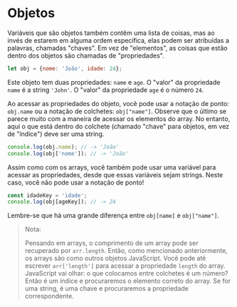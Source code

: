 # Objetos

Variáveis que são objetos também contêm uma lista de coisas, mas ao invés de estarem em alguma ordem específica, elas podem ser atribuídas a palavras, chamadas "chaves". Em vez de "elementos", as coisas que estão dentro dos objetos são chamadas de "propriedades".


``` js
let obj = {nome: 'João', idade: 24};
```

Este objeto tem duas propriedades: `name` e `age`. O "valor" da propriedade `name` é a string `'John'`. O "valor" da propriedade `age` é o número `24`.

Ao acessar as propriedades do objeto, você pode usar a notação de ponto: `obj.name` ou a notação de colchetes: `obj["name"]`. Observe que o último se parece muito com a maneira de acessar os elementos do array. No entanto, aqui o que está dentro do colchete (chamado "chave" para objetos, em vez de "índice") deve ser uma string.

``` js
console.log(obj.name); // -> 'João'
console.log(obj['nome']); // -> 'João'
```

Assim como com os arrays, você também pode usar uma variável para acessar as propriedades, desde que essas variáveis sejam strings. Neste caso, você não pode usar a notação de ponto!

``` js
const idadeKey = 'idade';
console.log(obj[ageKey]); // -> 24
```

Lembre-se que há uma grande diferença entre `obj[name]` e `obj["name"]`.

> Nota:
>
> Pensando em arrays, o comprimento de um array pode ser recuperado por `arr.length`. Então, como mencionado anteriormente, os arrays são como outros objetos JavaScript. Você pode até escrever `arr['length']` para acessar a propriedade `length` do array. JavaScript vai olhar: o que colocamos entre colchetes é um número? Então é um índice e procuraremos o elemento correto do array. Se for uma string, é uma chave e procuraremos a propriedade correspondente.
